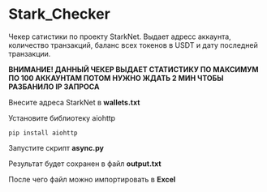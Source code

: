 # Stark_Checker
Чекер сатистики по проекту StarkNet. Выдает адресс аккаунта, количество транзакций, баланс всех токенов в USDT и дату последней транзакции.

**ВНИМАНИЕ! ДАННЫЙ ЧЕКЕР ВЫДАЕТ СТАТИСТИКУ ПО МАКСИМУМ ПО 100 АККАУНТАМ ПОТОМ НУЖНО ЖДАТЬ 2 МИН ЧТОБЫ РАЗБАНИЛО IP ЗАПРОСА**

Внесите адреса StarkNet в **wallets.txt**

Установите библиотеку aiohttp

```
pip install aiohttp
```

Запустите скрипт **async.py**

Результат будет сохранен в файл **output.txt**

После чего файл можно импортировать в **Excel**
